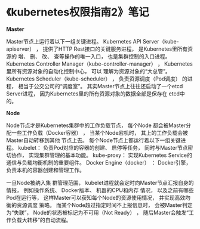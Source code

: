 # 《kubernetes权限指南2》笔记



**Master**

Master节点上运行着以下一组关键进程。
Kubernetes API Server（kube-apiserver） ， 提供了HTTP Rest接口的关键服务进程， 是Kubernetes里所有资源的
增、 删、 改、 查等操作的唯一入口， 也是集群控制的入口进程。
Kubernetes Controller Manager（kube-controller-manager） ， Kubernetes里所有资源对象的自动化控制中心， 可以
理解为资源对象的“大总管”。
Kubernetes Scheduler（kube-scheduler） ， 负责资源调度（Pod调度） 的进程， 相当于公交公司的“调度室”。
其实Master节点上往往还启动了一个etcd Server进程， 因为Kubernetes里的所有资源对象的数据全部是保存在
etcd中的。 

**Node**

Node节点才是Kubernetes集群中的工作负载节点， 每个Node
都会被Master分配一些工作负载（Docker容器） ， 当某个Node宕机时， 其上的工作负载会被Master自动转移到其他
节点上去。
每个Node节点上都运行着以下一组关键进程。
kubelet： 负责Pod对应的容器的创建、 启停等任务， 同时与Master节点密切协作， 实现集群管理的基本功能。
kube-proxy： 实现Kubernetes Service的通信与负载均衡机制的重要组件。
Docker Engine（docker） ： Docker引擎， 负责本机的容器创建和管理工作。 

一旦Node被纳入集
群管理范围， kubelet进程就会定时向Master节点汇报自身的情报， 例如操作系统、 Docker版本、 机器的CPU和内存
情况， 以及之前有哪些Pod在运行等， 这样Master可以获知每个Node的资源使用情况， 并实现高效均衡的资源调度
策略。 而某个Node超过指定时间不上报信息时， 会被Master判定为“失联”， Node的状态被标记为不可用（Not
Ready） ， 随后Master会触发“工作负载大转移”的自动流程。 



